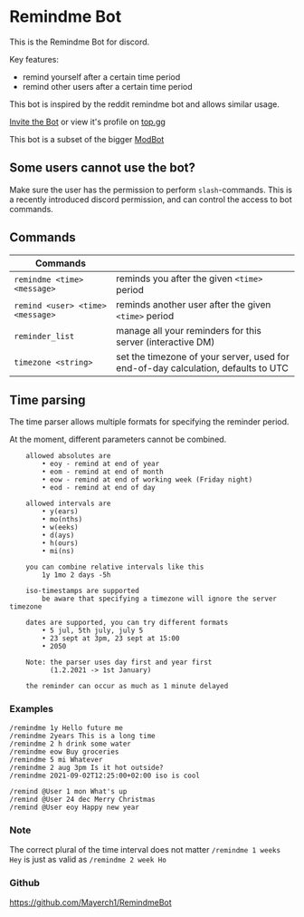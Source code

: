 # Remindme Bot

This is the Remindme Bot for discord.


Key features:
* remind yourself after a certain time period
* remind other users after a certain time period

This bot is inspired by the reddit remindme bot and allows similar usage.

[Invite the Bot](https://discord.com/api/oauth2/authorize?client_id=831142367397412874&permissions=68608&scope=bot%20applications.commands) or view it's profile on [top.gg](https://top.gg/bot/831142367397412874)


This bot is a subset of the bigger [ModBot](https://top.gg/bot/602236567574020133)

## Some users cannot use the bot?

Make sure the user has the permission to perform `slash`-commands.
This is a recently introduced discord permission, and can control the access to bot commands.




## Commands

|Commands||
|---|---|
|```remindme <time> <message>```  | reminds you after the given `<time>` period| 
|```remind <user> <time> <message>``` | reminds another user after the given `<time>` period|
|```reminder_list``` | manage all your reminders for this server (interactive DM) |
|```timezone <string>``` | set the timezone of your server, used for end-of-day calculation, defaults to UTC|




## Time parsing

The time parser allows multiple formats for specifying the reminder period.

At the moment, different parameters cannot be combined.

```
	allowed absolutes are
		• eoy - remind at end of year
		• eom - remind at end of month
		• eow - remind at end of working week (Friday night)
		• eod - remind at end of day
	
	allowed intervals are
		• y(ears)
		• mo(nths)
		• w(eeks)
		• d(ays)
		• h(ours)
		• mi(ns)
	
	you can combine relative intervals like this
		1y 1mo 2 days -5h

	iso-timestamps are supported
		be aware that specifying a timezone will ignore the server timezone
	
	dates are supported, you can try different formats
		• 5 jul, 5th july, july 5
		• 23 sept at 3pm, 23 sept at 15:00
		• 2050

	Note: the parser uses day first and year first
	      (1.2.2021 -> 1st January)

	the reminder can occur as much as 1 minute delayed
```


### Examples

```
/remindme 1y Hello future me
/remindme 2years This is a long time
/remindme 2 h drink some water
/remindme eow Buy groceries
/remindme 5 mi Whatever
/remindme 2 aug 3pm Is it hot outside?
/remindme 2021-09-02T12:25:00+02:00 iso is cool

/remind @User 1 mon What's up
/remind @User 24 dec Merry Christmas
/remind @User eoy Happy new year
```

### Note
The correct plural of the time interval does not matter
`/remindme 1 weeks Hey` is just as valid as `/remindme 2 week Ho`


### Github
https://github.com/Mayerch1/RemindmeBot
